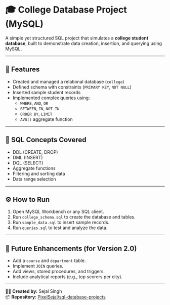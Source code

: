 # 🎓 College Database Project (MySQL)

A simple yet structured SQL project that simulates a **college student database**, built to demonstrate data creation, insertion, and querying using MySQL.

---

## 🧩 Features
- Created and managed a relational database (`college`)
- Defined schema with constraints (`PRIMARY KEY`, `NOT NULL`)
- Inserted sample student records
- Implemented complex queries using:
  - `WHERE`, `AND`, `OR`
  - `BETWEEN`, `IN`, `NOT IN`
  - `ORDER BY`, `LIMIT`
  - `AVG()` aggregate function

---

## 🧠 SQL Concepts Covered
- DDL (CREATE, DROP)
- DML (INSERT)
- DQL (SELECT)
- Aggregate functions
- Filtering and sorting data
- Data range selection

---

## ⚙️ How to Run
1. Open MySQL Workbench or any SQL client.
2. Run `college_schema.sql` to create the database and tables.
3. Run `sample_data.sql` to insert sample records.
4. Run `queries.sql` to test and analyze the data.

---

## 🧾 Future Enhancements (for Version 2.0)
- Add a `course` and `department` table.
- Implement `JOIN` queries.
- Add views, stored procedures, and triggers.
- Include analytical reports (e.g., top scorers per city).

---

👩‍💻 **Created by:** Sejal Singh  
📦 **Repository:** [PixelSejal/sql-database-projects](https://github.com/PixelSejal/sql-database-projects)
